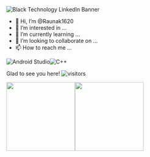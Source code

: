 ![Black Technology LinkedIn Banner](https://user-images.githubusercontent.com/55224327/172055867-dfb8a1a8-21ac-4500-b95a-c6f8b1a6d516.png)
- 👋 Hi, I’m @Raunak1620
- 👀 I’m interested in ...
- 🌱 I’m currently learning ...
- 💞️ I’m looking to collaborate on ...
- 📫 How to reach me ...

![Android Studio](https://img.shields.io/badge/Android%20Studio-3DDC84.svg?style=for-the-badge&logo=android-studio&logoColor=white)![C++](https://img.shields.io/badge/c++-%2300599C.svg?style=for-the-badge&logo=c%2B%2B&logoColor=white)


<!---
Raunak1620/Raunak1620 is a ✨ special ✨ repository because its `README.md` (this file) appears on your GitHub profile.
You can click the Preview link to take a look at your changes.
--->
Glad to see you here!  ![visitors](https://visitor-badge.glitch.me/badge?page_id=${Raunak1620})

<img height="180em" src="https://github-readme-stats.vercel.app/api?username=Raunak1620&show_icons=true&hide_border=true&&count_private=true&include_all_commits=true" /><img height="180em" src="https://github-readme-stats.vercel.app/api/top-langs/?username=Raunak1620&layout=compact"/>
